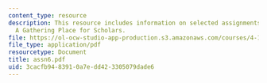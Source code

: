 ```yaml
---
content_type: resource
description: This resource includes information on selected assignments from the class
  A Gathering Place for Scholars.
file: https://ol-ocw-studio-app-production.s3.amazonaws.com/courses/4-125a-architecture-studio-building-in-landscapes-fall-2005/3cacfb9483910a7edd423305079dade6_assn6.pdf
file_type: application/pdf
resourcetype: Document
title: assn6.pdf
uid: 3cacfb94-8391-0a7e-dd42-3305079dade6
---
```

